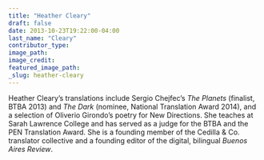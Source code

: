 ```yaml
---
title: "Heather Cleary"
draft: false
date: 2013-10-23T19:22:00-04:00
last_name: "Cleary"
contributor_type:
image_path:
image_credit:
featured_image_path:
_slug: heather-cleary
---
```


Heather Cleary’s translations include Sergio Chejfec’s _The Planets_ (finalist, BTBA 2013) and _The Dark_ (nominee, National Translation Award 2014), and a selection of Oliverio Girondo’s poetry for New Directions. She teaches at Sarah Lawrence College and has served as a judge for the BTBA and the PEN Translation Award. She is a founding member of the Cedilla & Co. translator collective and a founding editor of the digital, bilingual _Buenos Aires Review_.

